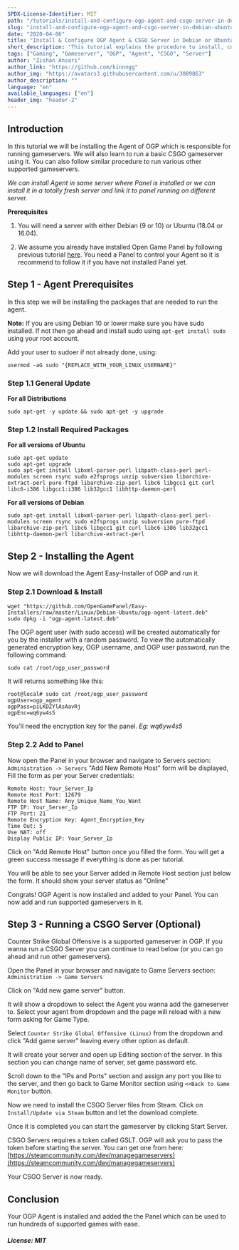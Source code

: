 ```yaml
---
SPDX-License-Identifier: MIT
path: "/tutorials/install-and-configure-ogp-agent-and-csgo-server-in-debian-ubuntu"
slug: "install-and-configure-ogp-agent-and-csgo-server-in-debian-ubuntu"
date: "2020-04-06"
title: "Install & Configure OGP Agent & CSGO Server in Debian or Ubuntu"
short_description: "This tutorial explains the procedure to install, configure OGP Agent and run a CSGO Server or any other gameserver using it, in Debian or Ubuntu OS."
tags: ["Gaming", "Gameserver", "OGP", "Agent", "CSGO", "Server"]
author: "Zishan Ansari"
author_link: "https://github.com/kinnngg"
author_img: "https://avatars3.githubusercontent.com/u/3089863"
author_description: ""
language: "en"
available_languages: ["en"]
header_img: "header-2"
---
```


## Introduction

In this tutorial we will be installing the Agent of OGP which is responsible for running gameservers. 
We will also learn to run a basic CSGO gameserver using it. You can also follow similar procedure to run various other supported gameservers.

*We can install Agent in same server where Panel is installed or we can install it in a totally fresh server and link it to panel running on different server.* 

**Prerequisites**

1. You will need a server with either Debian (9 or 10) or Ubuntu (18.04 or 16.04).

2. We assume you already have installed Open Game Panel by following previous tutorial [here](https://community.hetzner.com/tutorials/install-and-configure-ogp-panel-in-debian-ubuntu).
You need a Panel to control your Agent so it is recommend to follow it if you have not installed Panel yet.

## Step 1 - Agent Prerequisites

In this step we will be installing the packages that are needed to run the agent.

**Note:** If you are using Debian 10 or lower make sure you have sudo installed. If not then go ahead and install sudo using `apt-get install sudo` using your root account.

Add your user to sudoer if not already done, using:
```
usermod -aG sudo "{REPLACE_WITH_YOUR_LINUX_USERNAME}"
```

### Step 1.1 General Update

**For all Distributions**
```
sudo apt-get -y update && sudo apt-get -y upgrade
```

### Step 1.2 Install Required Packages

**For all versions of Ubuntu**
```
sudo apt-get update  
sudo apt-get upgrade  
sudo apt-get install libxml-parser-perl libpath-class-perl perl-modules screen rsync sudo e2fsprogs unzip subversion libarchive-extract-perl pure-ftpd libarchive-zip-perl libc6 libgcc1 git curl libc6-i386 libgcc1:i386 lib32gcc1 libhttp-daemon-perl 
```

**For all versions of Debian**
```
sudo apt-get install libxml-parser-perl libpath-class-perl perl-modules screen rsync sudo e2fsprogs unzip subversion pure-ftpd libarchive-zip-perl libc6 libgcc1 git curl libc6-i386 lib32gcc1 libhttp-daemon-perl libarchive-extract-perl
```

## Step 2 - Installing the Agent

Now we will download the Agent Easy-Installer of OGP and run it.

### Step 2.1 Download & Install

```
wget "https://github.com/OpenGamePanel/Easy-Installers/raw/master/Linux/Debian-Ubuntu/ogp-agent-latest.deb"
sudo dpkg -i "ogp-agent-latest.deb"
```

The OGP agent user (with sudo access) will be created automatically for you by the installer with a random password. To view the automatically generated encryption key, OGP username, and OGP user password, run the following command:

```
sudo cat /root/ogp_user_password
```
It will returns something like this:
```
root@local# sudo cat /root/ogp_user_password
ogpUser=ogp_agent
ogpPass=piLKDZYlAsAavRj
ogpEnc=wq6yw4s5
```
You'll need the encryption key for the panel. *Eg: wq6yw4s5*

### Step 2.2 Add to Panel

Now open the Panel in your browser and navigate to Servers section:
`Administration -> Servers`
"Add New Remote Host" form will be displayed, Fill the form as per your Server credentials:
```
Remote Host: Your_Server_Ip
Remote Host Port: 12679
Remote Host Name: Any_Unique_Name_You_Want
FTP IP: Your_Server_Ip
FTP Port: 21
Remote Encryption Key: Agent_Encryption_Key
Time Out: 5
Use NAT: off
Display Public IP: Your_Server_Ip
```
Click on "Add Remote Host" button once you filled the form. You will get a green success message if everything is done as per tutorial.

You will be able to see your Server added in Remote Host section just below the form. It should show your server status as "Online"

Congrats! OGP Agent is now installed and added to your Panel. You can now add and run supported gameservers in it.

## Step 3 - Running a CSGO Server (Optional)

Counter Strike Global Offensive is a supported gameserver in OGP.
If you wanna run a CSGO Server you can continue to read below (or you can go ahead and run other gameservers).

Open the Panel in your browser and navigate to Game Servers section:
`Administration -> Game Servers`

Click on "Add new game server" button.

It will show a dropdown to select the Agent you wanna add the gameserver to. Select your agent from dropdown and the page will reload with a new form asking for Game Type.

Select `Counter Strike Global Offensive (Linux)` from the dropdown and click "Add game server" leaving every other option as default.

It will create your server and open up Editing section of the server.
In this section you can change name of server, set game password etc.

Scroll down to the "IPs and Ports" section and assign any port you like to the server, and then go back to Game Monitor section using `<<Back to Game Monitor` button.

Now we need to install the CSGO Server files from Steam. Click on `Install/Update via Steam` button and let the download complete.

Once it is completed you can start the gameserver by clicking Start Server.

CSGO Servers requires a token called GSLT. OGP will ask you to pass the token before starting the server.
You can get one from here: [https://steamcommunity.com/dev/managegameservers](https://steamcommunity.com/dev/managegameservers)

Your CSGO Server is now ready.

## Conclusion

Your OGP Agent is installed and added the the Panel which can be used to run hundreds of supported games with ease.

##### License: MIT

<!--

Contributor's Certificate of Origin

By making a contribution to this project, I certify that:

(a) The contribution was created in whole or in part by me and I have
    the right to submit it under the license indicated in the file; or

(b) The contribution is based upon previous work that, to the best of my
    knowledge, is covered under an appropriate license and I have the
    right under that license to submit that work with modifications,
    whether created in whole or in part by me, under the same license
    (unless I am permitted to submit under a different license), as
    indicated in the file; or

(c) The contribution was provided directly to me by some other person
    who certified (a), (b) or (c) and I have not modified it.

(d) I understand and agree that this project and the contribution are
    public and that a record of the contribution (including all personal
    information I submit with it, including my sign-off) is maintained
    indefinitely and may be redistributed consistent with this project
    or the license(s) involved.

Signed-off-by: kinnngg786@gmail.com

-->
